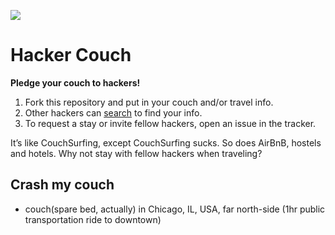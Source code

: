 ![](https://raw.github.com/jancborchardt/hackercouch/master/hackercouch.png)
# Hacker Couch

**Pledge your couch to hackers!**

1. Fork this repository and put in your couch and/or travel info.
2. Other hackers can [search](https://github.com/search?q=hackercouch+berlin) to find your info.
3. To request a stay or invite fellow hackers, open an issue in the tracker.

It’s like CouchSurfing, except CouchSurfing sucks. So does AirBnB, hostels and hotels. Why not stay with fellow hackers when traveling?


## Crash my couch

* couch(spare bed, actually) in Chicago, IL, USA, far north-side (1hr public transportation ride to downtown)